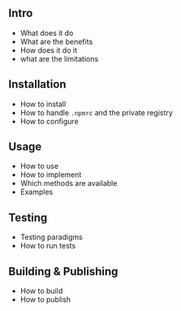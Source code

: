 ## Intro

- What does it do
- What are the benefits
- How does it do it
- what are the limitations

## Installation

- How to install
- How to handle `.npmrc` and the private registry 
- How to configure

## Usage

- How to use
- How to implement
- Which methods are available
- Examples

## Testing

- Testing paradigms
- How to run tests

## Building & Publishing

- How to build
- How to publish
